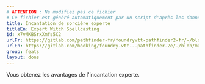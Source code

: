 ```yaml
---
# ATTENTION : Ne modifiez pas ce fichier
# Ce fichier est généré automatiquement par un script d'après les données du module Foundry VTT officiel et de sa traduction
title: Incantation de sorcière experte
titleEn: Expert Witch Spellcasting
id: x7vMKBSrxXmfs5C2
urlFr: https://gitlab.com/pathfinder-fr/foundryvtt-pathfinder2-fr/-/blob/master/data/feats/x7vMKBSrxXmfs5C2.htm
urlEn: https://gitlab.com/hooking/foundry-vtt---pathfinder-2e/-/blob/master/packs/data/feats.db/expert-witch-spellcasting.json
group: feats
layout: dons
---
```

Vous obtenez les avantages de l'incantation experte.


